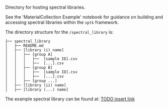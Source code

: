 Directory for hosting spectral libraries.

See the 'MaterialCollection Example' notebook for guidance on building and accessing spectral libraries within the ```sptk``` framework.

The directory structure for the ```/spectral_library``` is:

```
├── spectral_library  
│   ├── README.md  
│   ├── [library (i) name]  
│   │   ├── [group A]
│   │   │   ├──  [sample ID].csv
│   │   │   ├──  [...].csv
│   │   ├── [group B]
│   │   │   ├──  [sample ID].csv
│   │   │   ├──  [...].csv
│   │   ├── [group ...]
│   ├── [library (ii) name]  
│   ├── [library (...) name]  
```

The example spectral library can be found at: [TODO insert link]()